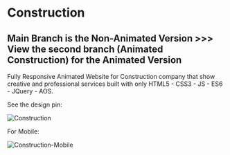 # Construction
## Main Branch is the Non-Animated Version >>> View the second branch (Animated Construction) for the Animated Version
Fully Responsive Animated Website for  Construction company that show creative and professional services built with only HTML5 - CSS3 - JS - ES6 - JQuery - AOS.

See the design pin:


![Construction](https://user-images.githubusercontent.com/61163635/123537033-c72c4700-d72d-11eb-9634-d66f7e162bae.png)

For Mobile:


![Construction-Mobile](https://user-images.githubusercontent.com/61163635/123537168-5fc2c700-d72e-11eb-9d9c-ff3f69e43f8a.png)

